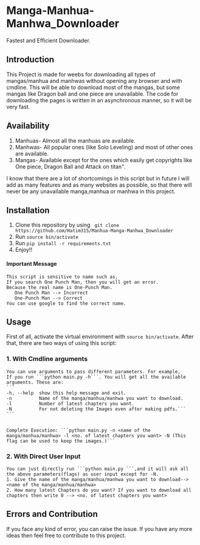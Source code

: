 # Manga-Manhua-Manhwa_Downloader
Fastest and Efficient Downloader.
## Introduction
This Project is made for weebs for downloading all types of mangas/manhua and manhwas without opening any browser and with cmdline. This will be able to download most of the mangas, but some mangas like Dragon ball and one piece are unavailable. The code for downloading the pages is written in an asynchronous manner, so it will be very fast.
## Availability
   1. Manhuas- Almost all the manhuas are available.<br>
   2. Manhwas- All popular ones (like Solo Leveling) and most of other ones are available.<br>
   3. Mangas-  Available except for the ones which easily get copyrights like One piece, Dragon Ball and Attack on titan".<br>

I know that there are a lot of shortcomings in this script but in future I will add as many features and as many websites as possible, so that there will never be any unavailable manga,manhua or manhwa in this project.

## Installation 
1. Clone this repository by using ``` git clone https://github.com/Hatim315/Manhua-Manga-Manhwa_Downloader```
2. Run ```source bin/activate```
2. Run ```pip install -r requirements.txt```<br>
3. Enjoy!!<br>
#### Important Message
    This script is sensitive to name such as,
    If you search One Punch Man, then you will get an error.
    Because the real name is One-Punch Man.
       One Punch Man --> Incorrect
       One-Punch Man --> Correct
    You can use google to find the correct name.
## Usage
First of all, activate the virtual environment with ```source bin/activate```.
After that, there are two ways of using this script:

### 1. With Cmdline arguments
    You can use arguments to pass different parameters. For example,
    If you run ```python main.py -h```. You will get all the available arguments. These are:
    ```
    -h, --help  show this help message and exit.
    -n          Name of the manga/manhua/manhwa you want to download.
    -l          Number of latest chapters you want.
    -N          For not deleting the Images even after making pdfs.```
    ```
   
    
    Complete Execution: ```python main.py -n <name of the manga/manhua/manhwa> -l <no. of latest chapters you want> -N (This flag can be used to keep the images.)```
    
### 2. With Direct User Input 
    
    You can just directly run ```python main.py ```,and it will ask all the above parameters(flags) as user input except for -N. 
    1. Give the name of the manga/manhua/manhwa you want to download--> <name of the manga/manhua/manhwa>
    2. How many latest Chapters do you want? If you want to download all chapters then write 0 --> <no. of latest chapters you want>
## Errors and Contribution
   If you face any kind of error, you can raise the issue. If you have any more ideas then feel free to contribute to this project.
   







